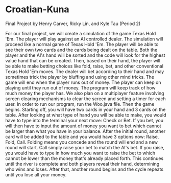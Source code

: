# Croatian-Kuna
Final Project by Henry Carver, Ricky Lin, and Kyle Tau (Period 2)
	
For our final project, we will create a simulation of the game Texas Hold 'Em. The 
player will play against an AI controlled dealer. The simulation will proceed like a normal game 
of Texas Hold 'Em. The player will be able to see their own two cards and the cards being dealt on
the table. Both the player and the AI's hand will be sorted and the code will look for the highest
value hand that can be created. Then, based on their hand, the player will be able to make betting
choices like fold, raise, bet, and other conventional Texas Hold 'Em moves. The dealer will bet 
according to their hand and may sometimes trick the player by bluffing and using other mind tricks.
The game will end when the player runs out of money. The player can keep on playing until they run
out of money. The program will keep track of how much money the player has. We also plan on a 
multiplayer feature involving screen clearing mechanisms to clear the screen and setting a timer
for each user. 
	In order to run our program, run the Woo.java file. Then the game begins. Starting off,
you will have two cards in your hand and 3 cards on the table. After looking at what type of hand
you will be able to make, you would have to type into the terminal your next move: Check or Bet.
If you bet, you will then have to input the amount of money you want to bet which cannot be larger
than what you have in your balance. After the initial round, another card will be added to the
table and you would have 3 options now: Raise, Fold, Call. Folding means you concede and the round
will end and a new round will start. Call simply raise your bet to match the AI's bet. If you 
raise, you would have to type in how much you want to raise the bet to which cannot be lower than
the money that's already placed forth. This continues until the river is complete and both players
reveal their hand, determining who wins and loses. After that, another round begins and the cycle
repeats until you lose all your money.   
